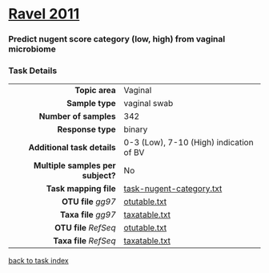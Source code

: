 # [Ravel 2011]( ../docs/ravel.html )
### Predict nugent score category (low, high) from vaginal microbiome

### Task Details
|  |  |
| ------------------------: |-----------------------------------------------------------|
| **Topic area**                | Vaginal                                                |
| **Sample type**               | vaginal swab                                         |
| **Number of samples**         | 342                                         |
| **Response type**             | binary                                           |
| **Additional task details**              | 0-3 (Low), 7-10 (High) indication of BV                                  |
| **Multiple samples per subject?**     | No |
| **Task mapping file**         | [task-nugent-category.txt](../datasets/ravel/task-nugent-category.txt)                                 |
| **OTU file** *gg97*           | [otutable.txt](../datasets/hmp/gg/otutable.txt)                             |
| **Taxa file** *gg97*          | [taxatable.txt](../datasets/hmp/gg/taxatable.txt)                          |
| **OTU file** *RefSeq*         | [otutable.txt](../datasets/ravel/refseq/otutable.txt)                    |
| **Taxa file** *RefSeq*        | [taxatable.txt](../datasets/hmp/refseq/taxatable.txt)                  |


[back to task index](../README.md)